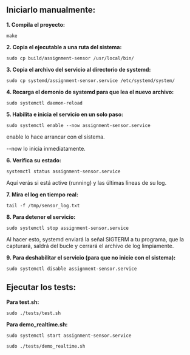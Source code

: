## Iniciarlo manualmente:

**1. Compila el proyecto:**

    make

**2. Copia el ejecutable a una ruta del sistema:**

    sudo cp build/assignment-sensor /usr/local/bin/

**3. Copia el archivo del servicio al directorio de systemd:**

    sudo cp systemd/assignment-sensor.service /etc/systemd/system/

**4. Recarga el demonio de systemd para que lea el nuevo archivo:**

    sudo systemctl daemon-reload

**5. Habilita e inicia el servicio en un solo paso:**

    sudo systemctl enable --now assignment-sensor.service

enable lo hace arrancar con el sistema.

--now lo inicia inmediatamente.

**6. Verifica su estado:**

    systemctl status assignment-sensor.service

Aquí verás si está active (running) y las últimas líneas de su log.

**7. Mira el log en tiempo real:**

    tail -f /tmp/sensor_log.txt

**8. Para detener el servicio:**

    sudo systemctl stop assignment-sensor.service

Al hacer esto, systemd enviará la señal SIGTERM a tu programa, que la capturará, saldrá del bucle y cerrará el archivo de log limpiamente.

**9. Para deshabilitar el servicio (para que no inicie con el sistema):**

    sudo systemctl disable assignment-sensor.service


## Ejecutar los tests:

**Para test.sh:**

    sudo ./tests/test.sh

**Para demo_realtime.sh:**

    sudo systemctl start assignment-sensor.service

    sudo ./tests/demo_realtime.sh

